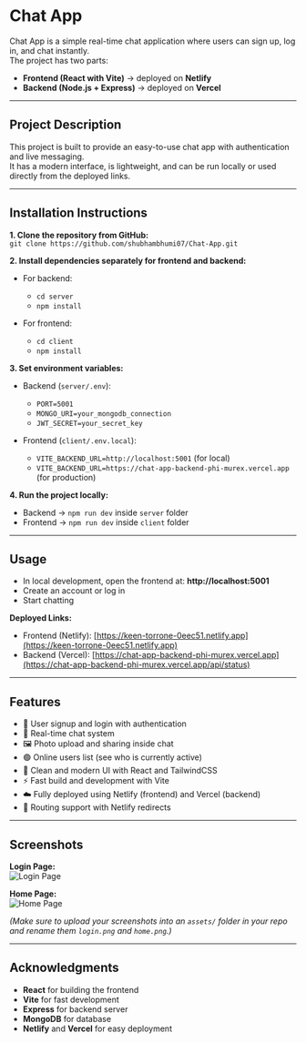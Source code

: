 # Chat App  

Chat App is a simple real-time chat application where users can sign up, log in, and chat instantly.  
The project has two parts:  

- **Frontend (React with Vite)** → deployed on **Netlify**  
- **Backend (Node.js + Express)** → deployed on **Vercel**  

---

## Project Description  

This project is built to provide an easy-to-use chat app with authentication and live messaging.  
It has a modern interface, is lightweight, and can be run locally or used directly from the deployed links.  

---

## Installation Instructions  

**1. Clone the repository from GitHub:**  
`git clone https://github.com/shubhambhumi07/Chat-App.git`  

**2. Install dependencies separately for frontend and backend:**  

- For backend:  
  - `cd server`  
  - `npm install`  

- For frontend:  
  - `cd client`  
  - `npm install`  

**3. Set environment variables:**  

- Backend (`server/.env`):  
  - `PORT=5001`  
  - `MONGO_URI=your_mongodb_connection`  
  - `JWT_SECRET=your_secret_key`  

- Frontend (`client/.env.local`):  
  - `VITE_BACKEND_URL=http://localhost:5001` (for local)  
  - `VITE_BACKEND_URL=https://chat-app-backend-phi-murex.vercel.app` (for production)  

**4. Run the project locally:**  
- Backend → `npm run dev` inside `server` folder  
- Frontend → `npm run dev` inside `client` folder  

---

## Usage  

- In local development, open the frontend at: **http://localhost:5001**  
- Create an account or log in  
- Start chatting  

**Deployed Links:**  
- Frontend (Netlify): [https://keen-torrone-0eec51.netlify.app](https://keen-torrone-0eec51.netlify.app)  
- Backend (Vercel): [https://chat-app-backend-phi-murex.vercel.app](https://chat-app-backend-phi-murex.vercel.app/api/status)  

---

## Features  

- 🔐 User signup and login with authentication  
- 💬 Real-time chat system  
- 🖼️ Photo upload and sharing inside chat  
- 🟢 Online users list (see who is currently active)  
- 🎨 Clean and modern UI with React and TailwindCSS  
- ⚡ Fast build and development with Vite  
- ☁️ Fully deployed using Netlify (frontend) and Vercel (backend)  
- 🔄 Routing support with Netlify redirects  

---

## Screenshots  

**Login Page:**  
![Login Page](https://github.com/shubhambhumi07/Chat-App/blob/main/assets/login.png)  

**Home Page:**  
![Home Page](https://github.com/shubhambhumi07/Chat-App/blob/main/assets/home.png)  

*(Make sure to upload your screenshots into an `assets/` folder in your repo and rename them `login.png` and `home.png`.)*  

---

## Acknowledgments  

- **React** for building the frontend  
- **Vite** for fast development  
- **Express** for backend server  
- **MongoDB** for database  
- **Netlify** and **Vercel** for easy deployment  
